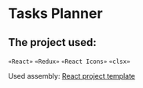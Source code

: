 # Tasks Planner

## The project used:

`«React»`
`«Redux»`
`«React Icons»`
`«clsx»`

Used assembly: [React project template](https://github.com/goitacademy/react-homework-template#readme)


